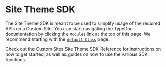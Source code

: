 # Site Theme SDK

The Site Theme SDK is meant to be used to simplify usage of the required APIs on a Custom Site. You can start navigating the TypeDoc documentation by clicking the `Modules` link at the top of this page. We recommend starting with the [`default Class`](classes/index.default.md) page.

Check out the Custom Sites Site Theme SDK Reference for instructions on how to get started, as well as guides on how to use the various SDK functions.